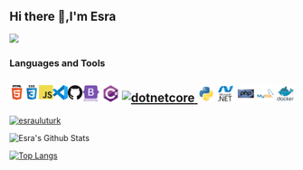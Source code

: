## Hi there 👋,I'm Esra

![](https://komarev.com/ghpvc/?username=esrauluturk&color=orange)

### Languages and Tools
<span style="color:orange;font-family:consolas;"> </span>
<img align="left" alt="HTML5" width="26px" src="https://raw.githubusercontent.com/github/explore/80688e429a7d4ef2fca1e82350fe8e3517d3494d/topics/html/html.png" />
<img align="left" alt="CSS3" width="26px" src="https://raw.githubusercontent.com/github/explore/80688e429a7d4ef2fca1e82350fe8e3517d3494d/topics/css/css.png" />
<img align="left" alt="JavaScript" width="25px" src="https://raw.githubusercontent.com/github/explore/80688e429a7d4ef2fca1e82350fe8e3517d3494d/topics/javascript/javascript.png" />
<img src="https://raw.githubusercontent.com/devicons/devicon/master/icons/bootstrap/bootstrap-plain-wordmark.svg" alt="bootstrap" width="30" height="30"/>
<img src="https://raw.githubusercontent.com/devicons/devicon/master/icons/csharp/csharp-original.svg" alt="csharp" width="30" height="30"/>
<a href="https://dotnet.microsoft.com/" target="_blank"> <img src="https://upload.wikimedia.org/wikipedia/commons/thumb/e/ee/.NET_Core_Logo.svg/1200px-.NET_Core_Logo.svg.png" alt="dotnetcore" width="30" height="30"/> </a>
<img src="https://raw.githubusercontent.com/devicons/devicon/master/icons/python/python-original.svg" alt="python" width="30" height="30"/>
<img src="https://raw.githubusercontent.com/devicons/devicon/master/icons/dot-net/dot-net-original-wordmark.svg" alt="dotnet" width="30" height="30"/>
<img src="https://raw.githubusercontent.com/devicons/devicon/master/icons/php/php-original.svg" alt="php" width="30" height="30"/>
<img src="https://raw.githubusercontent.com/devicons/devicon/master/icons/mysql/mysql-original-wordmark.svg" alt="mysql" width="30" height="30"/>
<img align="left" alt="Visual Studio Code" width="26px" src="https://raw.githubusercontent.com/github/explore/80688e429a7d4ef2fca1e82350fe8e3517d3494d/topics/visual-studio-code/visual-studio-code.png" />
<img src="https://raw.githubusercontent.com/devicons/devicon/master/icons/docker/docker-original-wordmark.svg" alt="docker" width="30" height="30"/>
<img align="left" alt="GitHub" width="26px" src="https://raw.githubusercontent.com/github/explore/78df643247d429f6cc873026c0622819ad797942/topics/github/github.png" />
<br />
---
<p style="width:100%"><a href="https://github.com/ryo-ma/github-profile-trophy"><img src="https://github-profile-trophy.vercel.app/?username=esrauluturk&theme=gruvbox&row=1&column=6" alt="esrauluturk" /></a></p>

![Esra's Github Stats](https://github-readme-stats.vercel.app/api?username=esrauluturk&show_icons=true&theme=gruvbox)

[![Top Langs](https://github-readme-stats.vercel.app/api/top-langs/?username=esrauluturk&layout=compact&theme=gruvbox)](https://github.com/anuraghazra/github-readme-stats)

<!--
**esrauluturk/esrauluturk** is a ✨ _special_ ✨ repository because its `README.md` (this file) appears on your GitHub profile.

Here are some ideas to get you started:

- 🔭 I’m currently working on ...
- 🌱 I’m currently learning ...
- 👯 I’m looking to collaborate on ...
- 🤔 I’m looking for help with ...
- 💬 Ask me about ...
- 📫 How to reach me: ...
- 😄 Pronouns: ...
- ⚡ Fun fact: ...
-->
